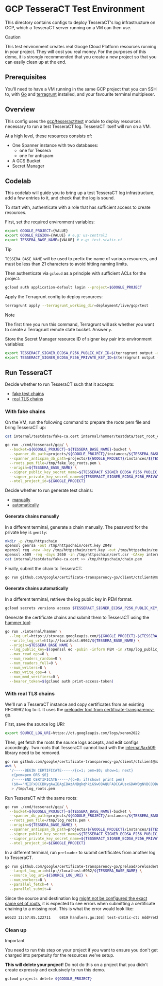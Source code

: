 # GCP TesseraCT Test Environment

This directory contains configs to deploy TesseraCT's log infrastructure on GCP,
which a TesseraCT server running on a VM can then use.

> [!CAUTION]
> This test environment creates real Googe Cloud Platform resources running in
> your project. They will cost you real money. For the purposes of this demo,
> it is strongly recommended that you create a new project so that you can
> easily clean up at the end.

## Prerequisites

You'll need to have a VM running in the same GCP project that you can SSH to,
with [Go](https://go.dev/doc/install) and
[terragrunt](https://terragrunt.gruntwork.io/docs/getting-started/install/)
installed, and your favourite terminal multiplexer.

## Overview

This config uses the
[gcp/tesseract/test](/deployment/modules/gcp/tesseract/test) module to deploy
resources necessary to run a test TesseraCT log. TesseraCT itself will run on a
VM.

At a high level, these resources consists of:

- One Spanner instance with two databases:
  - one for Tessera
  - one for antispam
- A GCS Bucket
- Secret Manager

## Codelab

This codelab will guide you to bring up a test TesseraCT log infrastructure, add
a few entries to it, and check that the log is sound.

To start with, authenticate with a role that has sufficient access to create
resources.

First, set the required environment variables:

```bash
export GOOGLE_PROJECT={VALUE}
export GOOGLE_REGION={VALUE} # e.g: us-central1
export TESSERA_BASE_NAME={VALUE} # e.g: test-static-ct
```

> [!TIP]
> `TESSERA_BASE_NAME` will be used to prefix the name of various resources, and
> must be less than 21 characters to avoid hitting naming limits.

Then authenticate via `gcloud` as a principle with sufficient ACLs for
the project:

```bash
gcloud auth application-default login --project=$GOOGLE_PROJECT
```

Apply the Terragrunt config to deploy resources:

```sh
terragrunt apply --terragrunt_working_dir=deployment/live/gcp/test
```

> [!NOTE]
> The first time you run this command, Terragrunt will ask whether you want to
> create a Terragrunt remote state bucket. Answer `y`.

Store the Secret Manager resource ID of signer key pair into environment variables:

```sh
export TESSERACT_SIGNER_ECDSA_P256_PUBLIC_KEY_ID=$(terragrunt output -raw ecdsa_p256_public_key_id -working-dir=deployment/live/gcp/test)
export TESSERACT_SIGNER_ECDSA_P256_PRIVATE_KEY_ID=$(terragrunt output -raw ecdsa_p256_private_key_id -working-dir=deployment/live/gcp/test)
```

## Run TesseraCT

<!-- Try and keep in sync as much as possible with ../../aws/test/README.md 
There are enough differences for now to justify to keep them distinct -->

Decide whether to run TesseraCT such that it accepts:

- [fake test chains](#with-fake-chains)
- [real TLS chains](#with-real-tls-chains)

### With fake chains

On the VM, run the following command to prepare the roots pem file and bring
TesseraCT up:

```bash
cat internal/testdata/fake-ca.cert internal/hammer/testdata/test_root_ca_cert.pem > /tmp/fake_log_roots.pem
```

```bash
go run ./cmd/tesseract/gcp/ \
  --bucket=${GOOGLE_PROJECT}-${TESSERA_BASE_NAME}-bucket \
  --spanner_db_path=projects/${GOOGLE_PROJECT}/instances/${TESSERA_BASE_NAME}/databases/${TESSERA_BASE_NAME}-db \
  --spanner_antispam_db_path=projects/${GOOGLE_PROJECT}/instances/${TESSERA_BASE_NAME}/databases/${TESSERA_BASE_NAME}-antispam-db \
  --roots_pem_file=/tmp/fake_log_roots.pem \
  --origin=${TESSERA_BASE_NAME} \
  --signer_public_key_secret_name=${TESSERACT_SIGNER_ECDSA_P256_PUBLIC_KEY_ID} \
  --signer_private_key_secret_name=${TESSERACT_SIGNER_ECDSA_P256_PRIVATE_KEY_ID} \
  --otel_project_id=${GOOGLE_PROJECT}
```

Decide whether to run generate test chains:

- [manually](#generate-chains-manually)
- [automatically](#generate-chains-automatically)

#### Generate chains manually

In a different terminal, generate a chain manually. The password for the private
key is `gently`:

```bash
mkdir -p /tmp/httpschain
openssl genrsa -out /tmp/httpschain/cert.key 2048
openssl req -new -key /tmp/httpschain/cert.key -out /tmp/httpschain/cert.csr -config=internal/testdata/fake-ca.cfg
openssl x509 -req -days 3650 -in /tmp/httpschain/cert.csr -CAkey internal/testdata/fake-ca.privkey.pem -CA internal/testdata/fake-ca.cert -outform pem -out /tmp/httpschain/chain.pem -provider legacy -provider default
cat internal/testdata/fake-ca.cert >> /tmp/httpschain/chain.pem
```

Finally, submit the chain to TesseraCT:

```bash
go run github.com/google/certificate-transparency-go/client/ctclient@master upload --cert_chain=/tmp/httpschain/chain.pem --skip_https_verify --log_uri=http://localhost:6962/${TESSERA_BASE_NAME}
```

#### Generate chains automatically

In a different terminal, retrieve the log public key in PEM format.

```bash
gcloud secrets versions access $TESSERACT_SIGNER_ECDSA_P256_PUBLIC_KEY_ID > /tmp/log_public_key.pem
```

Generate the certificate chains and submit them to TesseraCT using the [hammer tool](/internal/hammer/README.md):

```bash
go run ./internal/hammer \
  --log_url=https://storage.googleapis.com/${GOOGLE_PROJECT}-${TESSERA_BASE_NAME}-bucket \
  --write_log_url=http://localhost:6962/${TESSERA_BASE_NAME} \
  --origin=$TESSERA_BASE_NAME \
  --log_public_key=$(openssl ec -pubin -inform PEM -in /tmp/log_public_key.pem -outform der | base64 -w 0) \
  --max_read_ops=0 \
  --num_readers_random=0 \
  --num_readers_full=0 \
  --num_writers=8 \
  --max_write_ops=4 \
  --num_mmd_verifiers=0 \
  --bearer_token=$(gcloud auth print-access-token)
```

### With real TLS chains

We'll run a TesseraCT instance and copy certificates from an existing RFC6962
log to it.  It uses the [preloader tool from certificate-transparency-go](https://github.com/google/certificate-transparency-go/blob/master/preload/preloader/preloader.go).

First, save the source log URI:

```bash
export SOURCE_LOG_URI=https://ct.googleapis.com/logs/xenon2022
```

Then, get fetch the roots the source logs accepts, and edit configs accordingly.
Two roots that TesseraCT cannot load with the [internal/lax509](/internal/lax509/)
library need to be removed.

```bash
go run github.com/google/certificate-transparency-go/client/ctclient@master get-roots --log_uri=${SOURCE_LOG_URI} --text=false | \
awk \
  '/-----BEGIN CERTIFICATE-----/{c=1; pem=$0; show=1; next}
   c{pem=pem ORS $0}
   /-----END CERTIFICATE-----/{c=0; if(show) print pem}
   ($0=="MIIFxDCCBKygAwIBAgIBAzANBgkqhkiG9w0BAQUFADCCAUsxGDAWBgNVBC0DDwBT"||$0=="MIIFVjCCBD6gAwIBAgIQ7is969Qh3hSoYqwE893EATANBgkqhkiG9w0BAQUFADCB"){show=0}' \
   > /tmp/log_roots.pem
```

Run TesseraCT with the same roots:

```bash
go run ./cmd/tesseract/gcp/ \
  --bucket=${GOOGLE_PROJECT}-${TESSERA_BASE_NAME}-bucket \
  --spanner_db_path=projects/${GOOGLE_PROJECT}/instances/${TESSERA_BASE_NAME}/databases/${TESSERA_BASE_NAME}-db \
  --roots_pem_file=/tmp/log_roots.pem \
  --origin=${TESSERA_BASE_NAME} \
  --spanner_antispam_db_path=projects/${GOOGLE_PROJECT}/instances/${TESSERA_BASE_NAME}/databases/${TESSERA_BASE_NAME}-antispam-db \
  --signer_public_key_secret_name=${TESSERACT_SIGNER_ECDSA_P256_PUBLIC_KEY_ID} \
  --signer_private_key_secret_name=${TESSERACT_SIGNER_ECDSA_P256_PRIVATE_KEY_ID} \
  --otel_project_id=${GOOGLE_PROJECT}
```

In a different terminal, run `preloader` to submit certificates from another log
to TesseraCT.

```bash
go run github.com/google/certificate-transparency-go/preload/preloader@master \
  --target_log_uri=http://localhost:6962/${TESSERA_BASE_NAME} \
  --source_log_uri=${SOURCE_LOG_URI} \
  --num_workers=8 \
  --parallel_fetch=4 \
  --parallel_submit=4
```

Since the source and destination log
[might not be configured the exact same set of roots](/internal/lax509/README.md#Chains),
it is expected to see errors when submitting a certificate chaining to a missing
root. This is what the error would look like:

```bash
W0623 11:57:05.122711    6819 handlers.go:168] test-static-ct: AddPreChain handler error: failed to verify add-chain contents: chain failed to validate: x509: certificate signed by unknown authority (possibly because of "x509: cannot verify signature: insecure algorithm SHA1-RSA" while trying to verify candidate authority certificate "Merge Delay Monitor Root")
```

<!-- TODO: add fsck instructions -->

### Clean up

> [!IMPORTANT]
> You need to run this step on your project if you want to ensure you don't get
> charged into perpetuity for the resources we've setup.

**This will delete your project!**
Do not do this on a project that you didn't create expressly and exclusively to
run this demo.

```bash
gcloud projects delete ${GOOGLE_PROJECT}
```
